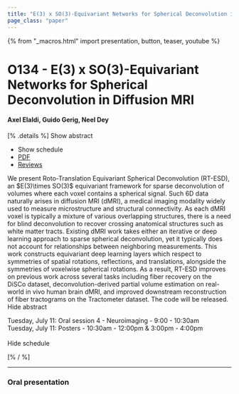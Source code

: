 ```yaml
---
title: "E(3) x SO(3)-Equivariant Networks for Spherical Deconvolution in Diffusion MRI"
page_class: "paper"
---
```


{% from "_macros.html" import presentation, button, teaser, youtube %}

# O134 - E(3) x SO(3)-Equivariant Networks for Spherical Deconvolution in Diffusion MRI

#### Axel Elaldi, Guido Gerig, Neel Dey

[% .details %]
<a class="toggle_visibility" data-selector=".abstract" data-level="3">Show abstract</a>
- <a class="toggle_visibility" data-selector=".schedule" data-level="3">Show schedule</a>
- <a href="https://openreview.net/pdf?id=lri_iAbpn_r">PDF</a>
- <a href="https://openreview.net/forum?id=lri_iAbpn_r">Reviews</a>

<p>
    <span class="abstract">
        We present Roto-Translation Equivariant Spherical Deconvolution (RT-ESD), an $E(3)\times SO(3)$ equivariant framework for sparse deconvolution of volumes where each voxel contains a spherical signal. Such 6D data naturally arises in diffusion MRI (dMRI), a medical imaging modality widely used to measure microstructure and structural connectivity. As each dMRI voxel is typically a mixture of various overlapping structures, there is a need for blind deconvolution to recover crossing anatomical structures such as white matter tracts. Existing dMRI work takes either an iterative or deep learning approach to sparse spherical deconvolution, yet it typically does not account for relationships between neighboring measurements. This work constructs equivariant deep learning layers which respect to symmetries of spatial rotations, reflections, and translations, alongside the symmetries of voxelwise spherical rotations. As a result, RT-ESD improves on previous work across several tasks including fiber recovery on the DiSCo dataset, deconvolution-derived partial volume estimation on real-world in vivo human brain dMRI, and improved downstream reconstruction of fiber tractograms on the Tractometer dataset. The code will be released.
        <br>
        <span class="actions"><a class="toggle_visibility" data-level="2">Hide abstract</a></span>
    </span>
</p>

<p>
    <span class="schedule">
        Tuesday, July 11: Oral session 4 - Neuroimaging - 9:00 - 10:30am<br>Tuesday, July 11: Posters - 10:30am - 12:00pm & 3:00pm - 4:00pm<br>
        <br>
        <span class="actions"><a class="toggle_visibility" data-level="2">Hide schedule</a></span>
    </span>
</p>
[% / %]

---


### Oral presentation

